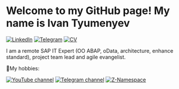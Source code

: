 # Welcome to my GitHub page! My name is Ivan Tyumenyev

[![LinkedIn](https://img.shields.io/badge/LinkedIn-profile-%230e76a8?style=flat&logo=linkedin)](https://www.linkedin.com/in/ivan-tyumenyev)
[![Telegram](https://img.shields.io/badge/Telegram-ping-%232CA5E0?style=flat&logo=telegram)](https://t.me/ivan_tyumenyev)
[![CV](https://img.shields.io/badge/CV-hire-success?style=flat)](https://docs.google.com/document/d/1nJzzvulJRePwGqaLbXVPYlkB5NdiO-YX2eBnCjYqClM/edit?usp=sharing)

I am a remote SAP IT Expert (OO ABAP, oData, architecture, enhance standard), project team lead and agile evangelist.

🥤My hobbies:

[![YouTube channel](https://img.shields.io/badge/Youtube-channel-red?style=flat&logo=youtube)](https://www.youtube.com/channel/UCZWBJMMn4vLZc4nZiKbOD1g/about?view_as=subscriber)
[![Telegram channel](https://img.shields.io/badge/Telegram-channel-yellow?style=flat&logo=telegram)](https://t.me/budni_sapera)
[![Z-Namespace](https://img.shields.io/badge/z--namespace-podcast-green?style=flat&logo=google%20podcasts)](https://ilyakaznacheev.github.io/z-namespace/)
